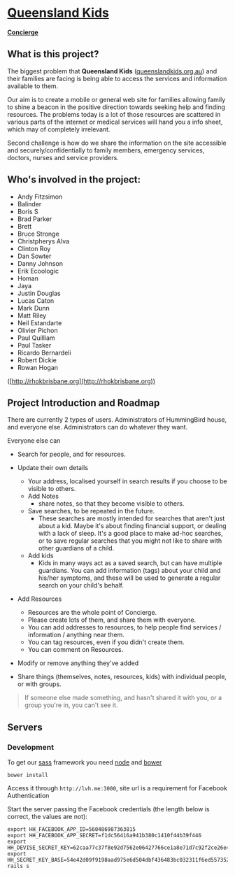 # [Queensland Kids](http://www.queenslandkids.org)

**[Concierge](http://concierge.org.au)**

## What is this project?

The biggest problem that **Queensland Kids** ([queenslandkids.org.au](http://www.queenslandkids.org)) and their families are facing is being able to access the services and information available to them.

Our aim is to create a mobile or general web site for families allowing family to shine a beacon in the positive direction towards seeking help and finding resources. The problems today is a lot of those resources are scattered in various parts of the internet or medical services will hand you a info sheet, which may of completely irrelevant.

Second challenge is how do we share the information on the site accessible and securely/confidentially to family members, emergency services, doctors, nurses and service providers.

## Who's involved in the project:

* Andy Fitzsimon
* Balinder
* Boris S
* Brad Parker
* Brett
* Bruce Stronge
* Christpherys Alva
* Clinton Roy
* Dan Sowter
* Danny Johnson
* Erik Ecoologic
* Homan
* Jaya
* Justin Douglas
* Lucas Caton
* Mark Dunn
* Matt Riley
* Neil Estandarte
* Olivier Pichon
* Paul Quilliam
* Paul Tasker
* Ricardo Bernardeli
* Robert Dickie
* Rowan Hogan

([http://rhokbrisbane.org](http://rhokbrisbane.org))

## Project Introduction and Roadmap

There are currently 2 types of users. Administrators of HummingBird house, and everyone else. Administrators can do whatever they want.

Everyone else can

- Search for people, and for resources.
- Update their own details
    - Your address, localised yourself in search results if you choose to be visible to others.
    - Add Notes
        - share notes, so that they become visible to others.
    - Save searches, to be repeated in the future.
        - These searches are mostly intended for searches that aren't just about a kid. Maybe it's about finding financial support, or dealing with a lack of sleep. It's a good place to make ad-hoc searches, or to save regular searches that you might not like to share with other guardians of a child.
    - Add kids
        - Kids in many ways act as a saved search, but can have multiple guardians. You can add information (tags) about your child and his/her symptoms, and these will be used to generate a regular search on your child's behalf.
- Add Resources
    - Resources are the whole point of Concierge.
    - Please create lots of them, and share them with everyone.
    - You can add addresses to resources, to help people find services / information / anything near them.
    - You can tag resources, even if you didn't create them.
    - You can comment on Resources.

- Modify or remove anything they've added
- Share things (themselves, notes, resources, kids) with individual people, or with groups.

> If someone else made something, and hasn't shared it with you, or a group you're in, you can't see it.

## Servers

### Development

To get our [sass](http://sass-lang.com/) framework you need [node](http://nodejs.org/) and [bower](http://bower.io/)

    bower install

Access it through `http://lvh.me:3000`, site url is a requirement for Facebook Authentication

Start the server passing the Facebook credentials (the length below is correct, the values are not):

    export HH_FACEBOOK_APP_ID=560486987363815
    export HH_FACEBOOK_APP_SECRET=f1dc56416a941b380c1410f44b39f446
    export HH_DEVISE_SECRET_KEY=62caa77c37f8e92d7562e06427766ce1a8e71d7c92f2ce26e46a6f3f035f6a0f197a4be64a33483d79b39d7c675c4ecfc39bbcc12d9631b084e2fc16a4fff18e
    export HH_SECRET_KEY_BASE=54e42d09f9198aad975e6d504dbf436483bc032311f6ed55735273ce9910f245ed220badddde98cd1926ee02c7e75fad15ac657e5953706fc898622aee8ffcb0
    rails s
